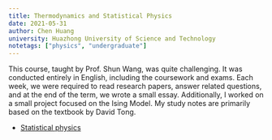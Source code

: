 ```yaml
---
title: Thermodynamics and Statistical Physics
date: 2021-05-31
author: Chen Huang
university: Huazhong University of Science and Technology
notetags: ["physics", "undergraduate"]
---
```


This course, taught by Prof. Shun Wang, was quite challenging. It was conducted entirely in English, including the coursework and exams. Each week, we were
required to read research papers, answer related questions, and at the end of the term, we wrote a small essay. Additionally, I worked on a small project focused
on the Ising Model. My study notes are primarily based on the textbook by David Tong.

- [Statistical physics](thermaldynamics-and-statistical-physics/pdf/statistical-physics.pdf)

